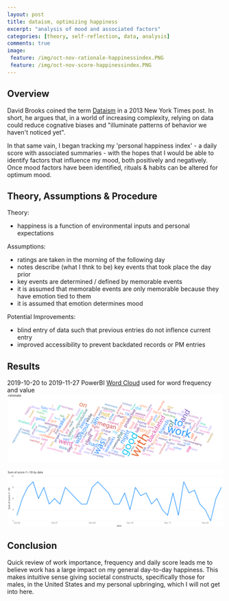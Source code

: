 ```yaml
---
layout: post
title: dataism, optimizing happiness
excerpt: "analysis of mood and associated factors"
categories: [theory, self-reflection, data, analysis]
comments: true
image:
 feature: /img/oct-nov-rationale-happinessindex.PNG
 feature: /img/oct-nov-score-happinessindex.PNG
---
```


## Overview
David Brooks coined the term [Dataism](https://en.wikipedia.org/wiki/Dataism) in a 2013 New York Times post. In short, he argues that, in a world of increasing complexity, relying on data could reduce cognative biases and "illuminate patterns of behavior we haven't noticed yet".

In that same vain, I began tracking my 'personal happiness index' - a daily score with associated summaries - with the hopes that I would be able to identify factors that influence my mood, both positively and negatively. Once mood factors have been identified, rituals & habits can be altered for optimum mood.   

## Theory, Assumptions & Procedure
Theory:
* happiness is a function of environmental inputs and personal expectations

Assumptions: 
* ratings are taken in the morning of the following day 
* notes describe (what I thnk to be) key events that took place the day prior 
* key events are determined / defined by memorable events
* it is assumed that memorable events are only memorable because they have emotion tied to them 
* it is assumed that emotion determines mood

Potential Improvements:
* blind entry of data such that previous entries do not inflence current entry 
* improved accessibility to prevent backdated records or PM entries 

## Results
2019-10-20 to 2019-11-27 
PowerBI [Word Cloud](https://appsource.microsoft.com/en-us/product/power-bi-visuals/WA104380752?tab=Overview) used for word frequency and value
![rationale](/img/oct-nov-rationale-happinessindex.PNG)

![score](/img/oct-nov-score-happinessindex.PNG)


## Conclusion 
Quick review of work importance, frequency and daily score leads me to believe work has a large impact on my general day-to-day happiness. This makes intuitive sense giving societal constructs, specifically those for males, in the United States and my personal upbringing, which I will not get into here. 
